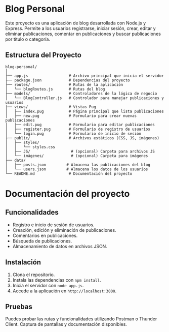 # Blog Personal

Este proyecto es una aplicación de blog desarrollada con Node.js y Express. Permite a los usuarios registrarse, iniciar sesión, crear, editar y eliminar publicaciones, comentar en publicaciones y buscar publicaciones por título o categoría.

## Estructura del Proyecto
```
blog-personal/
│
├── app.js                  # Archivo principal que inicia el servidor
├── package.json            # Dependencias del proyecto
├── routes/                 # Rutas de la aplicación
│   └── blogRoutes.js       # Rutas del blog
├── models/                 # Controladores de la lógica de negocio
│   └── BlogController.js   # Controlador para manejar publicaciones y usuarios
├── views/                  # Vistas Pug
│   ├── index.pug           # Página principal que lista publicaciones
│   ├── new.pug             # Formulario para crear nuevas publicaciones
│   ├── edit.pug            # Formulario para editar publicaciones
│   ├── register.pug        # Formulario de registro de usuarios
│   └── login.pug           # Formulario de inicio de sesión
├── public/                 # Archivos estáticos (CSS, JS, imágenes)
│   ├── styles/
│   │   └── styles.css
│   ├── JS/                  # (opcional) Carpeta para archivos JS
│   └── imágenes/            # (opcional) Carpeta para imágenes
├── data/
│   ├── posts.json         # Almacena las publicaciones del blog
│   └── users.json         # Almacena los datos de los usuarios
└── README.md               # Documentación del proyecto
```
# Documentación del proyecto

## Funcionalidades

- Registro e inicio de sesión de usuarios.
- Creación, edición y eliminación de publicaciones.
- Comentarios en publicaciones.
- Búsqueda de publicaciones.
- Almacenamiento de datos en archivos JSON.

## Instalación

1. Clona el repositorio.
2. Instala las dependencias con `npm install`.
3. Inicia el servidor con `node app.js`.
4. Accede a la aplicación en `http://localhost:3000`.

## Pruebas

Puedes probar las rutas y funcionalidades utilizando Postman o Thunder Client. Captura de pantallas y documentación disponibles.

